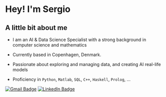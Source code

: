 
# Hey! I'm Sergio


## A little bit about me

* I am an AI & Data Science Specialist with a strong background in computer science and mathematics

* Currently based in Copenhagen, Denmark.

* Passionate about exploring and managing data, and creating AI real-life models  

* Proficiency in `Python`, `Matlab`, `SQL`, `C++`, `Haskell`, `Prolog`, ... 

[![Gmail Badge](https://img.shields.io/badge/-sergiomonzongarces@gmail.com-c14438?style=flat&logo=Gmail&logoColor=white)](mailto:sergiomonzongarces@gmail.com)
[![LinkedIn Badge](https://img.shields.io/badge/-Sergio_Monzon-blue?style=flat&logo=Linkedin&logoColor=white)](https://www.linkedin.com/in/sergio-monzon-6b5a72204/)
